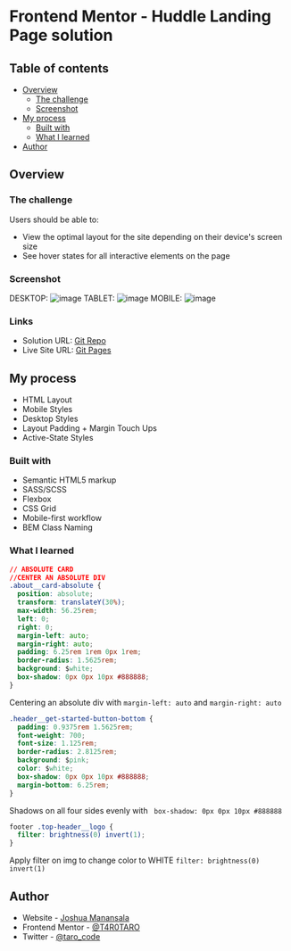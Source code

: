 # Frontend Mentor - Huddle Landing Page solution

## Table of contents

- [Overview](#overview)
  - [The challenge](#the-challenge)
  - [Screenshot](#screenshot)
- [My process](#my-process)
  - [Built with](#built-with)
  - [What I learned](#what-i-learned)
- [Author](#author)

## Overview

### The challenge

Users should be able to:

- View the optimal layout for the site depending on their device's screen size
- See hover states for all interactive elements on the page

### Screenshot

DESKTOP:
![image](https://user-images.githubusercontent.com/76195521/174686757-f5de3ef5-961b-421b-b0bc-7a4b046c0f7d.png)
TABLET:
![image](https://user-images.githubusercontent.com/76195521/174686811-49104704-da2e-4b14-9667-5d93bfdb5260.png)
MOBILE:
![image](https://user-images.githubusercontent.com/76195521/174686844-6d7bf8b6-318e-4e4f-a020-968fe8e50f8f.png)

### Links

- Solution URL: [Git Repo](https://github.com/T4R0TARO/huddle-landing-page)
- Live Site URL: [Git Pages](https://t4r0taro.github.io/huddle-landing-page/)

## My process

- HTML Layout
- Mobile Styles
- Desktop Styles
- Layout Padding + Margin Touch Ups
- Active-State Styles

### Built with

- Semantic HTML5 markup
- SASS/SCSS
- Flexbox
- CSS Grid
- Mobile-first workflow
- BEM Class Naming

### What I learned

```css
// ABSOLUTE CARD
//CENTER AN ABSOLUTE DIV
.about__card-absolute {
  position: absolute;
  transform: translateY(30%);
  max-width: 56.25rem;
  left: 0;
  right: 0;
  margin-left: auto;
  margin-right: auto;
  padding: 6.25rem 1rem 0px 1rem;
  border-radius: 1.5625rem;
  background: $white;
  box-shadow: 0px 0px 10px #888888;
}
```

Centering an absolute div with `margin-left: auto` and `margin-right: auto`

```css
.header__get-started-button-bottom {
  padding: 0.9375rem 1.5625rem;
  font-weight: 700;
  font-size: 1.125rem;
  border-radius: 2.8125rem;
  background: $pink;
  color: $white;
  box-shadow: 0px 0px 10px #888888;
  margin-bottom: 6.25rem;
}
```

Shadows on all four sides evenly with ` box-shadow: 0px 0px 10px #888888`

```css
footer .top-header__logo {
  filter: brightness(0) invert(1);
}
```

Apply filter on img to change color to WHITE `filter: brightness(0) invert(1)`

## Author

- Website - [Joshua Manansala](https://github.com/T4R0TARO)
- Frontend Mentor - [@T4R0TARO](https://www.frontendmentor.io/profile/T4R0TARO)
- Twitter - [@taro_code](https://twitter.com/taro_code)
